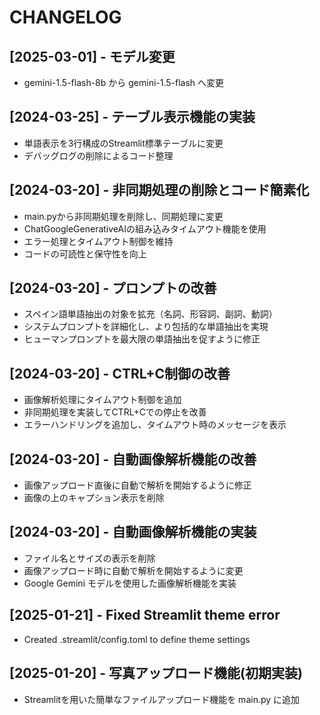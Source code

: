 # CHANGELOG

## [2025-03-01] - モデル変更
- gemini-1.5-flash-8b から gemini-1.5-flash へ変更

## [2024-03-25] - テーブル表示機能の実装
- 単語表示を3行構成のStreamlit標準テーブルに変更
- デバッグログの削除によるコード整理

## [2024-03-20] - 非同期処理の削除とコード簡素化
- main.pyから非同期処理を削除し、同期処理に変更
- ChatGoogleGenerativeAIの組み込みタイムアウト機能を使用
- エラー処理とタイムアウト制御を維持
- コードの可読性と保守性を向上

## [2024-03-20] - プロンプトの改善
- スペイン語単語抽出の対象を拡充（名詞、形容詞、副詞、動詞）
- システムプロンプトを詳細化し、より包括的な単語抽出を実現
- ヒューマンプロンプトを最大限の単語抽出を促すように修正

## [2024-03-20] - CTRL+C制御の改善
- 画像解析処理にタイムアウト制御を追加
- 非同期処理を実装してCTRL+Cでの停止を改善
- エラーハンドリングを追加し、タイムアウト時のメッセージを表示

## [2024-03-20] - 自動画像解析機能の改善
- 画像アップロード直後に自動で解析を開始するように修正
- 画像の上のキャプション表示を削除

## [2024-03-20] - 自動画像解析機能の実装
- ファイル名とサイズの表示を削除
- 画像アップロード時に自動で解析を開始するように変更
- Google Gemini モデルを使用した画像解析機能を実装

## [2025-01-21] - Fixed Streamlit theme error
- Created .streamlit/config.toml to define theme settings

## [2025-01-20] - 写真アップロード機能(初期実装)
- Streamlitを用いた簡単なファイルアップロード機能を main.py に追加
